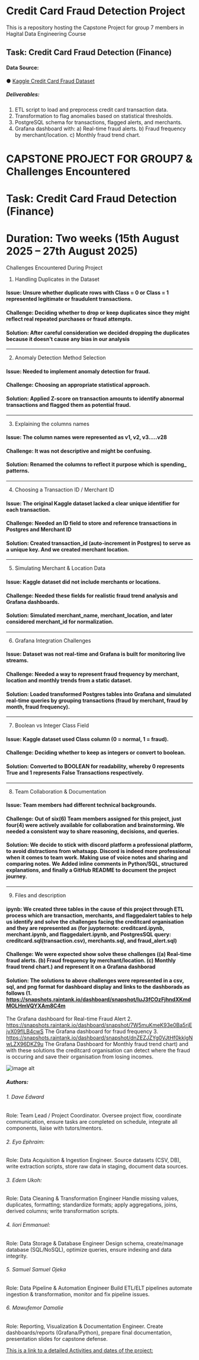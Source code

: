 # Credit Card Fraud Detection Project
This is a repository hosting the  Capstone Project for group 7 members in Hagital Data Engineering Course

## Task: Credit Card Fraud Detection (Finance)
#### Data Source:
● [Kaggle Credit Card Fraud Dataset](https://www.kaggle.com/datasets/mlg-ulb/creditcardfraud)
##### Deliverables:
1. ETL script to load and preprocess credit card transaction data.
2. Transformation to flag anomalies based on statistical thresholds.
3. PostgreSQL schema for transactions, flagged alerts, and merchants.
4. Grafana dashboard with:
a) Real-time fraud alerts.
b) Fraud frequency by merchant/location.
c) Monthly fraud trend chart.



# CAPSTONE PROJECT FOR GROUP7 & Challenges Encountered
# Task: Credit Card Fraud Detection (Finance) 
# Duration: Two weeks (15th August 2025 – 27th August 2025)

 Challenges Encountered During Project
1. Handling Duplicates in the Dataset
   
####	Issue: Unsure whether duplicate rows with Class = 0 or Class = 1 represented legitimate or fraudulent transactions.
#### Challenge: Deciding whether to drop or keep duplicates since they might reflect real repeated purchases or fraud attempts.
####	Solution: After careful consideration we decided dropping the duplicates because it doesn't cause any bias in our analysis

________________________________________
2. Anomaly Detection Method Selection
####	Issue: Needed to implement anomaly detection for fraud.
####	Challenge: Choosing an appropriate statistical approach.
####	Solution: Applied Z-score on transaction amounts to identify abnormal transactions and flagged them as potential fraud.
________________________________________
3. Explaining the columns names 
####	Issue: The column names were represented as v1, v2, v3.....v28
####	Challenge: It was not descriptive and might be confusing.
####	Solution: Renamed the columns to reflect it purpose which is spending_ patterns.
________________________________________
4. Choosing a Transaction ID / Merchant ID
####	Issue: The original Kaggle dataset lacked a clear unique identifier for each transaction.
####	Challenge: Needed an ID field to store and reference transactions in Postgres and Merchant ID
####	Solution: Created transaction_id (auto-increment in Postgres) to serve as a unique key. And we created merchant location. 
________________________________________
5. Simulating Merchant & Location Data
####	Issue: Kaggle dataset did not include merchants or locations.
####	Challenge: Needed these fields for realistic fraud trend analysis and Grafana dashboards.
####	Solution: Simulated merchant_name, merchant_location, and later considered merchant_id for normalization.
________________________________________
6. Grafana Integration Challenges
####	Issue: Dataset was not real-time and Grafana is built for monitoring live streams.
####	Challenge: Needed a way to represent fraud frequency by merchant, location and monthly trends from a static dataset.
####	Solution: Loaded transformed Postgres tables into Grafana and simulated real-time queries by grouping transactions (fraud by merchant, fraud by month, fraud frequency).
________________________________________
7. Boolean vs Integer Class Field
####	Issue: Kaggle dataset used Class column (0 = normal, 1 = fraud).
####	Challenge: Deciding whether to keep as integers or convert to boolean.
####	Solution: Converted to BOOLEAN for readability, whereby 0 represents True and 1 represents False Transactions respectively.
________________________________________
8. Team Collaboration & Documentation
####	Issue: Team members had different technical backgrounds.
####	Challenge: Out of six(6) Team members assigned for this project, just four(4) were actively available for collaboration and brainstorming. We needed a consistent way to share reasoning, decisions, and queries.
####	Solution: We decide to stick with discord platform a professional platform, to avoid distractions from whatsapp. Discord is indeed more professional when it comes to team work. Making use of voice notes and sharing  and comparing notes. We Added inline comments in Python/SQL, structured explanations, and finally a GitHub README to document the project journey.
________________________________________
9. Files and description
####	ipynb: We created three tables in the cause of this project through ETL process which are transaction, merchants, and flaggedalert tables to help us identify and solve the challenges facing the creditcard organisation and they are represented as (for juypternote: creditcard.ipynb, merchant.ipynb, and flaggedalert.ipynb, and PostgresSQL query: creditcard.sql(transaction.csv), merchants.sql, and fraud_alert.sql)
####	Challenge: We were expected show solve these challenges ((a) Real-time fraud alerts. (b) Fraud frequency by merchant/location. (c) Monthly fraud trend chart.) and represent it on a Grafana dashborad
####	Solution: The solutions to above challenges were represented in a csv, sql, and png format for dashboard display and links to the dashborads as follows (1. https://snapshots.raintank.io/dashboard/snapshot/IuJ3fCOzFjhndXKmdMOLHmVQYXAm8C4m
The Grafana dashboard for Real-time Fraud Alert  2. https://snapshots.raintank.io/dashboard/snapshot/7W5muKmeK93e0Ba5rjEjvX09flLB4cwS
The Grafana dashboard for fraud frequency 3. https://snapshots.raintank.io/dashboard/snapshot/dnZEZJZYg0VJtHf0kklgNwLZX96DKZ9u
The Grafana Dashboard for Monthly fraud trend chart) and with these solutions the creditcard organisation can detect where the fraud is occuring and save their organisation from losing incomes.

![image alt](https://github.com/EdemEssang/Credit-Card-Fraud-Detection/blob/233f70ebc6cce5ae1e64b191173602bb0ebd75b3/Screenshot%202025-08-25%20090907.png)

##### Authors:
###### 1. Dave Edward
Role:
Team Lead / Project Coordinator.
Oversee project flow, coordinate communication, ensure tasks are completed on schedule, integrate all components, liaise with tutors/mentors.
###### 2. Eyo Ephraim:
Role:
Data Acquisition & Ingestion Engineer.
Source datasets (CSV, DB), write extraction scripts, store raw data in staging, document data sources.
###### 3. Edem Ukoh:
Role:
Data Cleaning & Transformation Engineer
Handle missing values, duplicates, formatting; standardize formats; apply aggregations, joins, derived columns; write transformation scripts.
###### 4. Iiori Emmanuel:
Role:
Data Storage & Database Engineer
Design schema, create/manage database (SQL/NoSQL), optimize queries, ensure indexing and data integrity.
###### 5. Samuel Samuel Ojeka
Role:
Data Pipeline & Automation Engineer
Build ETL/ELT pipelines  automate ingestion & transformation, monitor and fix pipeline issues.
###### 6. Mawufemor Damalie
Role: 
Reporting, Visualization & Documentation Engineer.
Create dashboards/reports (Grafana/Python), prepare final documentation, presentation slides for capstone defense.

[This is a link to a detailed Activities and dates of the project:](https://docs.google.com/spreadsheets/d/1QE0w0iqAjkaY-yN7dup29UFVSLCGx19I/edit?usp=sharing&ouid=116708216449213152697&rtpof=true&sd=true)
